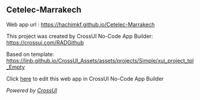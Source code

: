 ## Cetelec-Marrakech
Web app url : https://hachimkf.github.io/Cetelec-Marrakech

This project was created by CrossUI No-Code App Builder: https://crossui.com/RADGithub

Based on template: https://linb.github.io/CrossUI_Assets/assets/projects/Simple/xui_project_tpl_Empty

Click [here](https://crossui.com/RADGithub/#!from=github&owner=hachimkf&repo=Cetelec-Marrakech) to edit this web app in CrossUI No-Code App Builder

<i>Powered by [CrossUI](https://crossui.com)</i>

